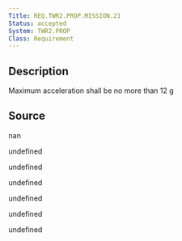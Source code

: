 ```yaml
---
Title: REQ.TWR2.PROP.MISSION.21
Status: accepted
System: TWR2.PROP
Class: Requirement
---
```


## Description

Maximum acceleration shall be no more than 12 g 

## Source

nan


undefined

undefined

undefined

undefined

undefined

undefined